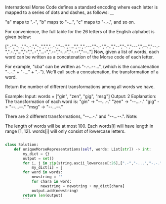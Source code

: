  International Morse Code defines a standard encoding where each letter is mapped to a series of dots and dashes, as follows: __

"a" maps to ".-", "b" maps to "-...", "c" maps to "-.-.", and so on.

 For convenience, the full table for the 26 letters of the English alphabet is given below:

[".-","-...","-.-.","-..",".","..-.","--.","....","..",".---","-.-",".-..","--","-.","---",".--.","--.-",".-.","...","-","..-","...-",".--","-..-","-.--","--.."]
Now, given a list of words, each word can be written as a concatenation of the Morse code of each letter. 

For example, "cba" can be written as "-.-..--...", (which is the concatenation "-.-." + "-..." + ".-"). 
We'll call such a concatenation, the transformation of a word.

Return the number of different transformations among all words we have.

Example:
Input: words = ["gin", "zen", "gig", "msg"]
Output: 2
Explanation: 
The transformation of each word is:
"gin" -> "--...-."
"zen" -> "--...-."
"gig" -> "--...--."
"msg" -> "--...--."

There are 2 different transformations, "--...-." and "--...--.".
Note:

The length of words will be at most 100.
Each words[i] will have length in range [1, 12].
words[i] will only consist of lowercase letters.

 
```python

class Solution:
    def uniqueMorseRepresentations(self, words: List[str]) -> int:
        my_dict = {}
        output = set()
        for i, j in zip(string.ascii_lowercase[:26],[".-","-...","-.-.","-..",".","..-.","--.","....","..",".---","-.-",".-..","--","-.","---",".--.","--.-",".-.","...","-","..-","...-",".--","-..-","-.--","--.."]):
            my_dict[i] = j
        for word in words:
            newstring = ''
            for chara in word:
                newstring = newstring + my_dict[chara]
            output.add(newstring)
        return len(output)
        ```
